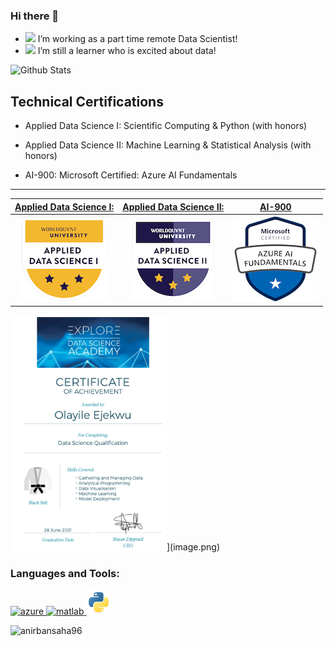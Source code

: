 ### Hi there 👋

<!-- <p align="left"> <img src="https://komarev.com/ghpvc/?username=olayile&label=Profile%20views&color=0e75b6&style=flat" alt="anirbansaha96" /> </p> -->

<!-- **Olayile/Olayile** is a ✨ _special_ ✨ repository because its `README.md` (this file) appears on your GitHub profile. -->



- <img src="https://media.giphy.com/media/j5oMK60WVe1w9YaaOa/source.gif" width="20">  I’m working as a part time remote Data Scientist!
- <img src="https://media.giphy.com/media/j5oMK60WVe1w9YaaOa/source.gif" width="20"> I’m still a learner who is excited about data!


<img  alt="Github Stats" src="https://github-readme-stats.vercel.app/api?username=olayile&show_icons=true&hide_border=true" />


## Technical Certifications
- Applied Data Science I: Scientific Computing & Python (with honors)

- Applied Data Science II:  Machine Learning & Statistical  Analysis (with honors)
- AI-900: Microsoft Certified: Azure AI Fundamentals

---
|[**Applied Data Science I:**](https://www.credly.com/badges/7e9483e7-0c5f-46b4-9080-d157cd06430f)|[**Applied Data Science II:**](https://www.youracclaim.com/earner/earned/badge/4cf4c5a1-cca9-4bf0-8c73-9946b82efd29)| [**AI-900**](https://www.credly.com/badges/71542d8f-2992-45e0-bc36-a22f55c381b2/public_url)|
|:---:|:---:|:---:|
|![DP100](https://github.com/Olayile/Olayile/blob/main/assets/applied-data-science-i-scientific-computing-python-with-honors%20(1).png)|![DP200](https://github.com/Olayile/Olayile/blob/main/assets/applied-data-science-ii-machine-learning-statistical-analysis-with-honors%20(1).png)|![ai900](https://github.com/Olayile/Olayile/blob/main/assets/microsoft-certified-azure-ai-fundamentals.png)|

<img src="https://github.com/Olayile/Olayile/blob/main/assets/Screenshot%202021-12-16%20at%2016.03.31.png" width="250"/>](image.png) 



<h3 align="left">Languages and Tools:</h3>
<p align="left"> <a href="https://azure.microsoft.com/en-in/" target="_blank"> <img src="https://www.vectorlogo.zone/logos/microsoft_azure/microsoft_azure-icon.svg" alt="azure" width="40" height="40"/> </a> <a href="https://www.mathworks.com/" target="_blank"> <img src="https://upload.wikimedia.org/wikipedia/commons/2/21/Matlab_Logo.png" alt="matlab" width="40" height="40"/> </a> <a href="https://www.python.org" target="_blank"> <img src="https://raw.githubusercontent.com/devicons/devicon/master/icons/python/python-original.svg" alt="python" width="40" height="40"/> </a> </h3>

<p><img align="left" src="https://github-readme-stats.vercel.app/api/top-langs?username=olayile&show_icons=true&locale=en&layout=compact" alt="anirbansaha96" /></p>
